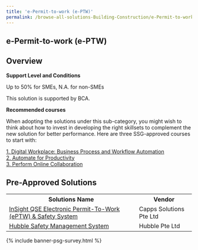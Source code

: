 ```yaml
---
title: 'e-Permit-to-work (e-PTW)'
permalink: /browse-all-solutions-Building-Construction/e-Permit-to-work--e-PTW-
---
```


## e-Permit-to-work (e-PTW)
## Overview

**Support Level and Conditions**

Up to 50% for SMEs, N.A. for non-SMEs

This solution is supported by BCA.

**Recommended courses**

When adopting the solutions under this sub-category, you might wish to think about how to invest in developing the right skillsets to complement the new solution for better performance. Here are three SSG-approved courses to start with:

<a href='https://sfec.enterprisejobskills.gov.sg/Course_Internet/CourseDetail.aspx?CoursesReferenceNumber=TGS-2022014140'  target='_blank' rel='noopener'>1. Digital Workplace: Business Process and Workflow Automation</a><br>
<a href='https://sfec.enterprisejobskills.gov.sg/Course_Internet/CourseDetail.aspx?CoursesReferenceNumber=TGS-2019501631'  target='_blank' rel='noopener'>2. Automate for Productivity </a><br>
<a href='https://sfec.enterprisejobskills.gov.sg/Course_Internet/CourseDetail.aspx?CoursesReferenceNumber=TGS-2020506177'  target='_blank' rel='noopener'>3. Perform Online Collaboration</a><br>

## Pre-Approved Solutions

<table>
<tr>
<th style='width: auto;'><b>Solutions Name</b></th>
<th style='width: 30%;'><b>Vendor</b></th>
</tr>
<tr>
<td><a href='/productivity-solutions-grant/solutionrepo/solution332' target='_blank'>InSight QSE Electronic Permit-To-Work (ePTW) & Safety System</a><br></td>
<td>Capps Solutions Pte Ltd</td>
</tr>
<tr>
<td><a href='/productivity-solutions-grant/solutionrepo/solution708' target='_blank'>Hubble Safety Management System</a><br></td>
<td>Hubble Pte Ltd</td>
</tr>
</table>

{% include banner-psg-survey.html %}
